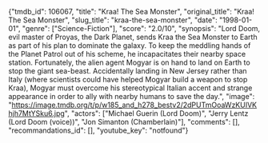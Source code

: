 {"tmdb_id": 106067, "title": "Kraa! The Sea Monster", "original_title": "Kraa! The Sea Monster", "slug_title": "kraa-the-sea-monster", "date": "1998-01-01", "genre": ["Science-Fiction"], "score": "2.0/10", "synopsis": "Lord Doom, evil master of Proyas, the Dark Planet, sends Kraa the Sea Monster to Earth as part of his plan to dominate the galaxy. To keep the meddling hands of the Planet Patrol out of his scheme, he incapacitates their nearby space station. Fortunately, the alien agent Mogyar is on hand to land on Earth to stop the giant sea-beast. Accidentally landing in New Jersey rather than Italy (where scientists could have helped Mogyar build a weapon to stop Kraa), Mogyar must overcome his stereotypical Italian accent and strange appearance in order to ally with nearby humans to save the day.", "image": "https://image.tmdb.org/t/p/w185_and_h278_bestv2/2dPUTmOoaWzKUIVKhjh7MtYSku6.jpg", "actors": ["Michael Guerin (Lord Doom)", "Jerry Lentz (Lord Doom (voice))", "Jon Simanton (Chamberlain)"], "comments": [], "recommandations_id": [], "youtube_key": "notfound"}